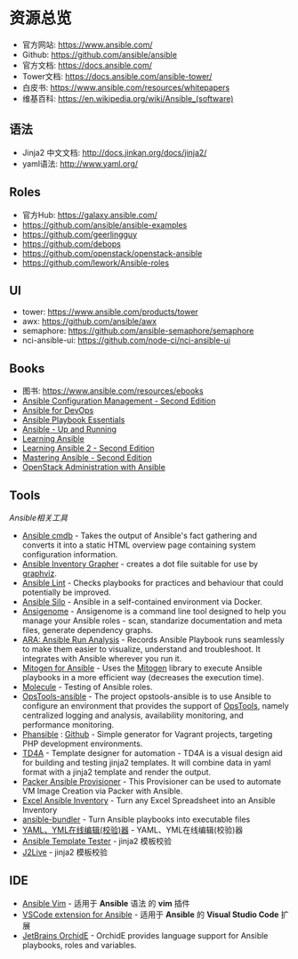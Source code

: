 # 资源总览

- 官方网站:  https://www.ansible.com/ 
- Github:  https://github.com/ansible/ansible
- 官方文档:  https://docs.ansible.com/
- Tower文档:  https://docs.ansible.com/ansible-tower/ 
- 白皮书:  https://www.ansible.com/resources/whitepapers
- 维基百科:  https://en.wikipedia.org/wiki/Ansible_(software)

## 语法

- Jinja2 中文文档:  http://docs.jinkan.org/docs/jinja2/
- yaml语法:  http://www.yaml.org/

## Roles

- 官方Hub:  https://galaxy.ansible.com/
- https://github.com/ansible/ansible-examples 
- https://github.com/geerlingguy
- https://github.com/debops
- https://github.com/openstack/openstack-ansible
- https://github.com/lework/Ansible-roles 

## UI

- tower:  https://www.ansible.com/products/tower
- awx:  https://github.com/ansible/awx
- semaphore:  https://github.com/ansible-semaphore/semaphore
- nci-ansible-ui:  https://github.com/node-ci/nci-ansible-ui 

## Books

- 图书:  https://www.ansible.com/resources/ebooks
- [Ansible Configuration Management - Second Edition](https://www.packtpub.com/networking-and-servers/ansible-configuration-management-second-edition)
- [Ansible for DevOps](https://www.ansiblefordevops.com/)
- [Ansible Playbook Essentials](https://www.packtpub.com/networking-and-servers/ansible-playbook-essentials)
- [Ansible - Up and Running](http://shop.oreilly.com/product/0636920035626.do)
- [Learning Ansible](https://www.packtpub.com/networking-and-servers/learning-ansible)
- [Learning Ansible 2 - Second Edition](https://www.packtpub.com/networking-and-servers/learning-ansible-2-second-edition)
- [Mastering Ansible - Second Edition](https://www.packtpub.com/networking-and-servers/mastering-ansible-second-edition)
- [OpenStack Administration with Ansible](https://www.packtpub.com/virtualization-and-cloud/openstack-administration-ansible)

## Tools

*Ansible相关工具*

- [Ansible cmdb](https://github.com/fboender/ansible-cmdb) - Takes the output of Ansible's fact gathering and converts it into a static HTML overview page containing system configuration information.
- [Ansible Inventory Grapher](https://github.com/willthames/ansible-inventory-grapher) - creates a dot file suitable for use by [graphviz](http://www.graphviz.org/).
- [Ansible Lint](https://github.com/ansible/ansible-lint) - Checks playbooks for practices and behaviour that could potentially be improved.
- [Ansible Silo](https://github.com/groupon/ansible-silo) - Ansible in a self-contained environment via Docker.
- [Ansigenome](https://github.com/nickjj/ansigenome) - Ansigenome is a command line tool designed to help you manage your Ansible roles - scan, standarize documentation and meta files, generate dependency graphs.
- [ARA: Ansible Run Analysis](https://github.com/openstack/ara) - Records Ansible Playbook runs seamlessly to make them easier to visualize, understand and troubleshoot. It integrates with Ansible wherever you run it.
- [Mitogen for Ansible](https://mitogen.readthedocs.io/en/latest/ansible.html) - Uses the [Mitogen](https://github.com/dw/mitogen/) library to execute Ansible playbooks in a more efficient way (decreases the execution time).
- [Molecule](https://github.com/ansible/molecule) - Testing of Ansible roles.
- [OpsTools-ansible](https://github.com/centos-opstools/opstools-ansible) - The project opstools-ansible is to use Ansible to configure an environment that provides the support of [OpsTools](https://wiki.centos.org/SpecialInterestGroup/OpsTools), namely centralized logging and analysis, availability monitoring, and performance monitoring.
- [Phansible](http://phansible.com/) : [Github](https://github.com/phansible/phansible) - Simple generator for Vagrant projects, targeting PHP development environments.
- [TD4A](https://github.com/cidrblock/td4a) - Template designer for automation - TD4A is a visual design aid for building and testing jinja2 templates. It will combine data in yaml format with a jinja2 template and render the output.
- [Packer Ansible Provisioner](https://packer.io/docs/provisioners/ansible-local.html) - This Provisioner can be used to automate VM Image Creation via Packer with Ansible.
- [Excel Ansible Inventory](https://github.com/KeyboardInterrupt/ansible_xlsx_inventory) - Turn any Excel Spreadsheet into an Ansible Inventory
- [ansible-bundler](https://github.com/kriansa/ansible-bundler) - Turn Ansible playbooks into executable files
- [YAML、YML在线编辑(校验)器](http://www.bejson.com/validators/yaml_editor/) - YAML、YML在线编辑(校验)器
- [Ansible Template Tester](https://ansible.sivel.net/test/) - jinja2 模板校验
- [J2Live](https://j2live.ttl255.com/) - jinja2 模板校验

## IDE
- [Ansible Vim](https://github.com/pearofducks/ansible-vim) - 适用于 **Ansible** 语法 的 **vim** 插件
- [VSCode extension for Ansible](https://marketplace.visualstudio.com/items?itemName=vscoss.vscode-ansible) - 适用于 **Ansible** 的 **Visual Studio Code** 扩展
- [JetBrains OrchidE](https://plugins.jetbrains.com/plugin/12626-orchide) - OrchidE provides language support for Ansible playbooks, roles and variables.